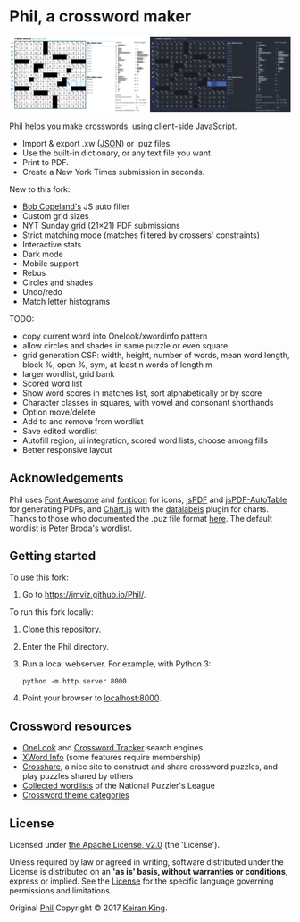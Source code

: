 # Phil, a crossword maker

<img src="images/screenshot.png">

Phil helps you make crosswords, using client-side JavaScript.
* Import & export .xw ([JSON](https://www.xwordinfo.com/JSON/)) or .puz files.
* Use the built-in dictionary, or any text file you want.
* Print to PDF.
* Create a New York Times submission in seconds.

New to this fork:
* [Bob Copeland's](https://github.com/bcopeland) JS auto filler
* Custom grid sizes
* NYT Sunday grid (21×21) PDF submissions
* Strict matching mode (matches filtered by crossers' constraints)
* Interactive stats
* Dark mode
* Mobile support
* Rebus
* Circles and shades
* Undo/redo
* Match letter histograms

TODO:
* copy current word into Onelook/xwordinfo pattern
* allow circles and shades in same puzzle or even square
* grid generation CSP: width, height, number of words, mean word length, block %, open %, sym, at least n words of length m
* larger wordlist, grid bank
* Scored word list
* Show word scores in matches list, sort alphabetically or by score
* Character classes in squares, with vowel and consonant shorthands
* Option move/delete
* Add to and remove from wordlist
* Save edited wordlist
* Autofill region, ui integration, scored word lists, choose among fills
* Better responsive layout

## Acknowledgements

Phil uses [Font Awesome](https://github.com/FortAwesome/Font-Awesome/) and [fonticon](https://github.com/devgg/FontIcon) for icons, [jsPDF](https://github.com/MrRio/jsPDF/) and [jsPDF-AutoTable](https://github.com/simonbengtsson/jsPDF-AutoTable/) for generating PDFs, and [Chart.js](https://github.com/chartjs) with the [datalabels](https://github.com/chartjs/chartjs-plugin-datalabels) plugin for charts. Thanks to those who documented the .puz file format [here](https://code.google.com/archive/p/puz/wikis/FileFormat.wiki). The default wordlist is [Peter Broda's wordlist](https://peterbroda.me/crosswords/wordlist/).

## Getting started

To use this fork:

1. Go to https://jmviz.github.io/Phil/.

To run this fork locally:

1. Clone this repository.

2. Enter the Phil directory.

3. Run a local webserver. For example, with Python 3:

   ```
   python -m http.server 8000
   ```

4. Point your browser to [localhost:8000](http://localhost:8000).

## Crossword resources

* [OneLook](http://onelook.com/) and [Crossword Tracker](http://crosswordtracker.com/) search engines
* [XWord Info](https://www.xwordinfo.com) (some features require membership)
* [Crosshare](crosshare.org), a nice site to construct and share crossword puzzles, and play puzzles shared by others
* [Collected wordlists](http://wiki.puzzlers.org/dokuwiki/doku.php?id=solving:wordlists:about:start) of the National Puzzler's League
* [Crossword theme categories](http://www.cruciverb.com/index.php?action=ezportal;sa=page;p=70)


## License
Licensed under [the Apache License, v2.0](http://www.apache.org/licenses/LICENSE-2.0) (the 'License').

Unless required by law or agreed in writing, software distributed under the License
is distributed on an **'as is' basis, without warranties or conditions**, express or implied.
See the [License](LICENSE.txt) for the specific language governing permissions and limitations.

Original [Phil](https://github.com/keiranking/Phil) Copyright &copy; 2017 [Keiran King](http://www.keiranking.com/).
